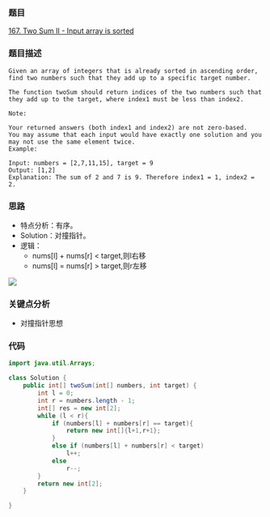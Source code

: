 ### 题目
[167. Two Sum II - Input array is sorted](https://leetcode.com/problems/two-sum-ii-input-array-is-sorted/)

### 题目描述
```
Given an array of integers that is already sorted in ascending order, find two numbers such that they add up to a specific target number.

The function twoSum should return indices of the two numbers such that they add up to the target, where index1 must be less than index2.

Note:

Your returned answers (both index1 and index2) are not zero-based.
You may assume that each input would have exactly one solution and you may not use the same element twice.
Example:

Input: numbers = [2,7,11,15], target = 9
Output: [1,2]
Explanation: The sum of 2 and 7 is 9. Therefore index1 = 1, index2 = 2.
```

### 思路
* 特点分析：有序。  
* Solution：对撞指针。  
* 逻辑：
	* nums[l] + nums[r] < target,则l右移
	* nums[l] = nums[r] > target,则r左移

![](https://blog-1257126549.cos.ap-guangzhou.myqcloud.com/blog/59rnm.gif)

### 关键点分析
* 对撞指针思想

### 代码
```java
import java.util.Arrays;

class Solution {
    public int[] twoSum(int[] numbers, int target) {
        int l = 0;
        int r = numbers.length - 1;
        int[] res = new int[2];
        while (l < r){
            if (numbers[l] + numbers[r] == target){
                return new int[]{l+1,r+1};
            }
            else if (numbers[l] + numbers[r] < target)
                l++;
            else
                r--;
        }
        return new int[2];
    }

}
```
